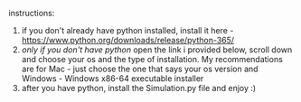 instructions:
1) if you don't already have python installed, install it here - https://www.python.org/downloads/release/python-365/
2) *only if you don't have python* open the link i provided below, scroll down and choose your os and the type of installation. My recommendations are for Mac - just choose the one that says your os version and Windows - Windows x86-64 executable installer
3) after you have python, install the Simulation.py file and enjoy :)
